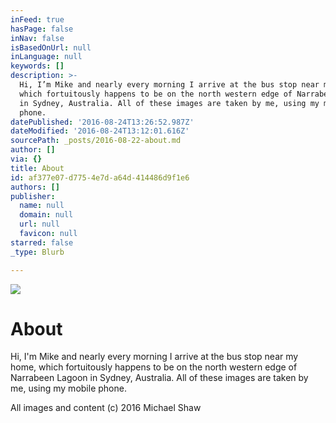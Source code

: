 ```yaml
---
inFeed: true
hasPage: false
inNav: false
isBasedOnUrl: null
inLanguage: null
keywords: []
description: >-
  Hi, I’m Mike and nearly every morning I arrive at the bus stop near my home,
  which fortuitously happens to be on the north western edge of Narrabeen Lagoon
  in Sydney, Australia. All of these images are taken by me, using my mobile
  phone.
datePublished: '2016-08-24T13:26:52.987Z'
dateModified: '2016-08-24T13:12:01.616Z'
sourcePath: _posts/2016-08-22-about.md
author: []
via: {}
title: About
id: af377e07-d775-4e7d-a64d-414486d9f1e6
authors: []
publisher:
  name: null
  domain: null
  url: null
  favicon: null
starred: false
_type: Blurb

---
```

![](https://the-grid-user-content.s3-us-west-2.amazonaws.com/03ee8eaf-10a2-4cf8-9f17-a6ed7f902d5b.jpg)

# About

Hi, I'm Mike and nearly every morning I arrive at the bus stop near my home, which fortuitously happens to be on the north western edge of Narrabeen Lagoon in Sydney, Australia. All of these images are taken by me, using my mobile phone.

All images and content (c) 2016 Michael Shaw